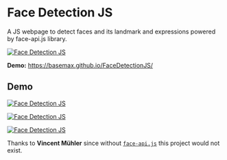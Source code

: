 # Face Detection JS

A JS webpage to detect faces and its landmark and expressions powered by face-api.js library.

[![Face Detection JS](https://user-images.githubusercontent.com/31125521/41526995-1a90e4e6-72e6-11e8-96d4-8b2ccdee5f79.gif)](https://basemax.github.io/FaceDetectionJS/)

**Demo:** https://basemax.github.io/FaceDetectionJS/

## Demo

[![Face Detection JS](https://user-images.githubusercontent.com/31125521/47383860-ea450400-d705-11e8-9880-d5d15d952661.gif)](https://basemax.github.io/FaceDetectionJS/)

[![Face Detection JS](https://user-images.githubusercontent.com/31125521/46063404-00928b00-c16d-11e8-8f29-e9c50afd2bc8.jpg)](https://basemax.github.io/FaceDetectionJS/)

[![Face Detection JS](https://user-images.githubusercontent.com/31125521/47384002-41e36f80-d706-11e8-8cd9-b3102c1bee67.png)](https://basemax.github.io/FaceDetectionJS/)

Thanks to **Vincent Mühler** since without [`face-api.js`](https://github.com/justadudewhohacks/face-api.js/) this project would not exist.
